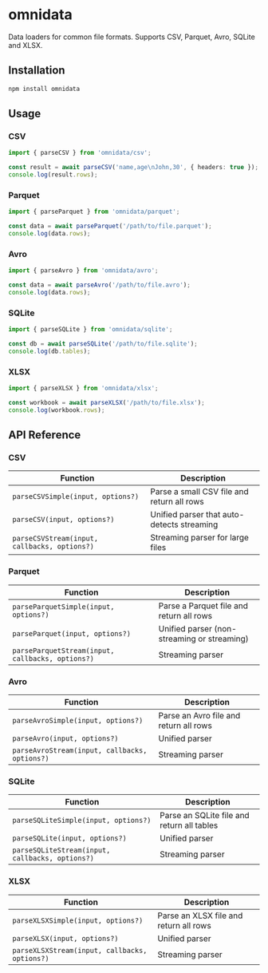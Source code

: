 # omnidata

Data loaders for common file formats. Supports CSV, Parquet, Avro, SQLite and XLSX.

## Installation

```bash
npm install omnidata
```

## Usage

### CSV

```typescript
import { parseCSV } from 'omnidata/csv';

const result = await parseCSV('name,age\nJohn,30', { headers: true });
console.log(result.rows);
```

### Parquet

```typescript
import { parseParquet } from 'omnidata/parquet';

const data = await parseParquet('/path/to/file.parquet');
console.log(data.rows);
```

### Avro

```typescript
import { parseAvro } from 'omnidata/avro';

const data = await parseAvro('/path/to/file.avro');
console.log(data.rows);
```

### SQLite

```typescript
import { parseSQLite } from 'omnidata/sqlite';

const db = await parseSQLite('/path/to/file.sqlite');
console.log(db.tables);
```

### XLSX

```typescript
import { parseXLSX } from 'omnidata/xlsx';

const workbook = await parseXLSX('/path/to/file.xlsx');
console.log(workbook.rows);
```

## API Reference

### CSV

| Function | Description |
| --- | --- |
| `parseCSVSimple(input, options?)` | Parse a small CSV file and return all rows |
| `parseCSV(input, options?)` | Unified parser that auto-detects streaming |
| `parseCSVStream(input, callbacks, options?)` | Streaming parser for large files |

### Parquet

| Function | Description |
| --- | --- |
| `parseParquetSimple(input, options?)` | Parse a Parquet file and return all rows |
| `parseParquet(input, options?)` | Unified parser (non-streaming or streaming) |
| `parseParquetStream(input, callbacks, options?)` | Streaming parser |

### Avro

| Function | Description |
| --- | --- |
| `parseAvroSimple(input, options?)` | Parse an Avro file and return all rows |
| `parseAvro(input, options?)` | Unified parser |
| `parseAvroStream(input, callbacks, options?)` | Streaming parser |

### SQLite

| Function | Description |
| --- | --- |
| `parseSQLiteSimple(input, options?)` | Parse an SQLite file and return all tables |
| `parseSQLite(input, options?)` | Unified parser |
| `parseSQLiteStream(input, callbacks, options?)` | Streaming parser |

### XLSX

| Function | Description |
| --- | --- |
| `parseXLSXSimple(input, options?)` | Parse an XLSX file and return all rows |
| `parseXLSX(input, options?)` | Unified parser |
| `parseXLSXStream(input, callbacks, options?)` | Streaming parser |
